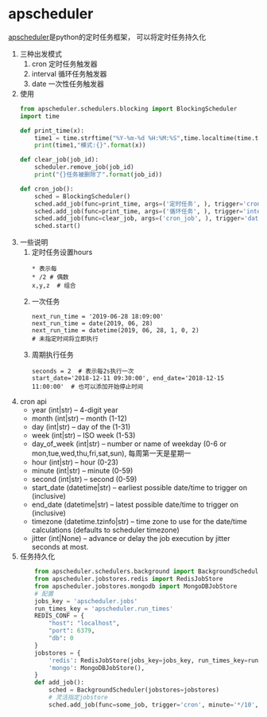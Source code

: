 # apscheduler

[apscheduler](https://github.com/agronholm/apscheduler)是python的定时任务框架， 可以将定时任务持久化

1. 三种出发模式
   1. cron 定时任务触发器
   2. interval 循环任务触发器
   3. date 一次性任务触发器
2. 使用
    ```Python
    from apscheduler.schedulers.blocking import BlockingScheduler
    import time 

    def print_time(x):
        time1 = time.strftime("%Y-%m-%d %H:%M:%S",time.localtime(time.time()))
        print(time1,"模式:{}".format(x))

    def clear_job(job_id):
        scheduler.remove_job(job_id)
        print("{}任务被删除了".format(job_id))

    def cron_job():
        sched = BlockingScheduler()
        sched.add_job(func=print_time, args=('定时任务', ), trigger='cron', hour='*/2', minute=1, id='cron_job')
        sched.add_job(func=print_time, args=('循环任务', ), trigger='interval', seconds=3, minute=1, id='interval_job')
        sched.add_job(func=clear_job, args=('cron_job', ), trigger='date', next_run_time='2019-06-28 18:09:00', id='date_job')
        sched.start()
    ```
3. 一些说明
   1. 定时任务设置hours
        ```
        * 表示每
        * /2 # 偶数
        x,y,z  # 组合
        ```
   2. 一次任务
        ```
        next_run_time = '2019-06-28 18:09:00'
        next_run_time = date(2019, 06, 28)
        next_run_time = datetime(2019, 06, 28, 1, 0, 2)
        # 未指定时间将立即执行
        ```
   3. 周期执行任务
        ```
        seconds = 2  # 表示每2s执行一次
        start_date='2018-12-11 09:30:00', end_date='2018-12-15 11:00:00'  # 也可以添加开始停止时间
        ```
4. cron api
    - year (int|str) – 4-digit year
    - month (int|str) – month (1-12)
    - day (int|str) – day of the (1-31)
    - week (int|str) – ISO week (1-53)
    - day_of_week (int|str) – number or name of weekday (0-6 or mon,tue,wed,thu,fri,sat,sun), 每周第一天是星期一
    - hour (int|str) – hour (0-23)
    - minute (int|str) – minute (0-59)
    - second (int|str) – second (0-59)
    - start_date (datetime|str) – earliest possible date/time to trigger on (inclusive)
    - end_date (datetime|str) – latest possible date/time to trigger on (inclusive)
    - timezone (datetime.tzinfo|str) – time zone to use for the date/time calculations (defaults to scheduler timezone)
    - jitter (int|None) – advance or delay the job execution by jitter seconds at most.
5. 任务持久化
    ```python
        from apscheduler.schedulers.background import BackgroundScheduler
        from apscheduler.jobstores.redis import RedisJobStore
        from apscheduler.jobstores.mongodb import MongoDBJobStore
        # 配置
        jobs_key = 'apscheduler.jobs'
        run_times_key = 'apscheduler.run_times'
        REDIS_CONF = {
            "host": "localhost",
            "port": 6379,
            "db": 0
        }
        jobstores = {
            'redis': RedisJobStore(jobs_key=jobs_key, run_times_key=run_times_key, **REDIS_CONF),
            'mongo': MongoDBJobStore(),
        }
        def add_job():
            sched = BackgroundScheduler(jobstores=jobstores)
            # 灵活指定jobstore
            sched.add_job(func=some_job, trigger='cron', minute='*/10', jobstore='redis', id='some_job')
    ```